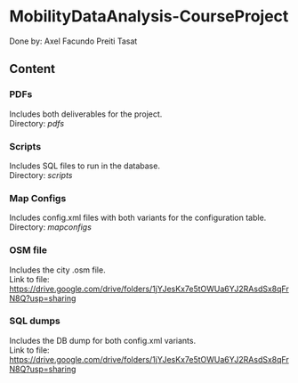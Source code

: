# MobilityDataAnalysis-CourseProject

Done by: Axel Facundo Preiti Tasat

## Content

### PDFs
Includes both deliverables for the project.  
Directory: _pdfs_

### Scripts
Includes SQL files to run in the database.  
Directory: _scripts_

### Map Configs
Includes config.xml files with both variants for the configuration table.  
Directory: _mapconfigs_

### OSM file
Includes the city .osm file.  
Link to file: https://drive.google.com/drive/folders/1jYJesKx7e5tOWUa6YJ2RAsdSx8qFrN8Q?usp=sharing

### SQL dumps
Includes the DB dump for both config.xml variants.  
Link to file: https://drive.google.com/drive/folders/1jYJesKx7e5tOWUa6YJ2RAsdSx8qFrN8Q?usp=sharing
